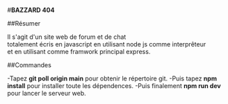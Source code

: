#**BAZZARD 404**

##Résumer 

Il s'agit d'un site web de forum et de chat<br>
totalement écris en javascript en utilisant node js comme interprêteur<br>
et en utilisant comme framwork principal express.

##Commandes

-Tapez **git poll origin main** pour obtenir le répertoire git.
-Puis tapez **npm install** pour installer toute les dépendences.
-Puis finalement **npm run dev** pour lancer le serveur web.
